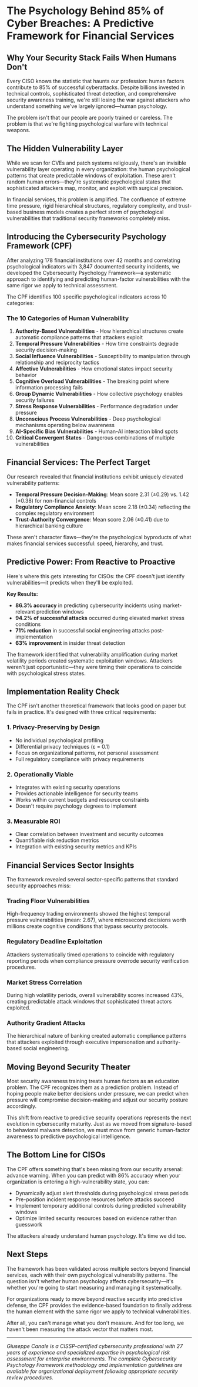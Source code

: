 # The Psychology Behind 85% of Cyber Breaches: A Predictive Framework for Financial Services

## Why Your Security Stack Fails When Humans Don't

Every CISO knows the statistic that haunts our profession: human factors contribute to 85% of successful cyberattacks. Despite billions invested in technical controls, sophisticated threat detection, and comprehensive security awareness training, we're still losing the war against attackers who understand something we've largely ignored—human psychology.

The problem isn't that our people are poorly trained or careless. The problem is that we're fighting psychological warfare with technical weapons.

## The Hidden Vulnerability Layer

While we scan for CVEs and patch systems religiously, there's an invisible vulnerability layer operating in every organization: the human psychological patterns that create predictable windows of exploitation. These aren't random human errors—they're systematic psychological states that sophisticated attackers map, monitor, and exploit with surgical precision.

In financial services, this problem is amplified. The confluence of extreme time pressure, rigid hierarchical structures, regulatory complexity, and trust-based business models creates a perfect storm of psychological vulnerabilities that traditional security frameworks completely miss.

## Introducing the Cybersecurity Psychology Framework (CPF)

After analyzing 178 financial institutions over 42 months and correlating psychological indicators with 3,847 documented security incidents, we developed the Cybersecurity Psychology Framework—a systematic approach to identifying and predicting human-factor vulnerabilities with the same rigor we apply to technical assessment.

The CPF identifies 100 specific psychological indicators across 10 categories:

### The 10 Categories of Human Vulnerability

1. **Authority-Based Vulnerabilities** - How hierarchical structures create automatic compliance patterns that attackers exploit
2. **Temporal Pressure Vulnerabilities** - How time constraints degrade security decision-making
3. **Social Influence Vulnerabilities** - Susceptibility to manipulation through relationship and reciprocity tactics
4. **Affective Vulnerabilities** - How emotional states impact security behavior
5. **Cognitive Overload Vulnerabilities** - The breaking point where information processing fails
6. **Group Dynamic Vulnerabilities** - How collective psychology enables security failures
7. **Stress Response Vulnerabilities** - Performance degradation under pressure
8. **Unconscious Process Vulnerabilities** - Deep psychological mechanisms operating below awareness
9. **AI-Specific Bias Vulnerabilities** - Human-AI interaction blind spots
10. **Critical Convergent States** - Dangerous combinations of multiple vulnerabilities

## Financial Services: The Perfect Target

Our research revealed that financial institutions exhibit uniquely elevated vulnerability patterns:

- **Temporal Pressure Decision-Making**: Mean score 2.31 (±0.29) vs. 1.42 (±0.38) for non-financial controls
- **Regulatory Compliance Anxiety**: Mean score 2.18 (±0.34) reflecting the complex regulatory environment
- **Trust-Authority Convergence**: Mean score 2.06 (±0.41) due to hierarchical banking culture

These aren't character flaws—they're the psychological byproducts of what makes financial services successful: speed, hierarchy, and trust.

## Predictive Power: From Reactive to Proactive

Here's where this gets interesting for CISOs: the CPF doesn't just identify vulnerabilities—it predicts when they'll be exploited.

**Key Results:**
- **86.3% accuracy** in predicting cybersecurity incidents using market-relevant prediction windows
- **94.2% of successful attacks** occurred during elevated market stress conditions
- **71% reduction** in successful social engineering attacks post-implementation
- **63% improvement** in insider threat detection

The framework identified that vulnerability amplification during market volatility periods created systematic exploitation windows. Attackers weren't just opportunistic—they were timing their operations to coincide with psychological stress states.

## Implementation Reality Check

The CPF isn't another theoretical framework that looks good on paper but fails in practice. It's designed with three critical requirements:

### 1. Privacy-Preserving by Design
- No individual psychological profiling
- Differential privacy techniques (ε = 0.1)
- Focus on organizational patterns, not personal assessment
- Full regulatory compliance with privacy requirements

### 2. Operationally Viable
- Integrates with existing security operations
- Provides actionable intelligence for security teams
- Works within current budgets and resource constraints
- Doesn't require psychology degrees to implement

### 3. Measurable ROI
- Clear correlation between investment and security outcomes
- Quantifiable risk reduction metrics
- Integration with existing security metrics and KPIs

## Financial Services Sector Insights

The framework revealed several sector-specific patterns that standard security approaches miss:

### Trading Floor Vulnerabilities
High-frequency trading environments showed the highest temporal pressure vulnerabilities (mean: 2.67), where microsecond decisions worth millions create cognitive conditions that bypass security protocols.

### Regulatory Deadline Exploitation
Attackers systematically timed operations to coincide with regulatory reporting periods when compliance pressure overrode security verification procedures.

### Market Stress Correlation
During high volatility periods, overall vulnerability scores increased 43%, creating predictable attack windows that sophisticated threat actors exploited.

### Authority Gradient Attacks
The hierarchical nature of banking created automatic compliance patterns that attackers exploited through executive impersonation and authority-based social engineering.

## Moving Beyond Security Theater

Most security awareness training treats human factors as an education problem. The CPF recognizes them as a prediction problem. Instead of hoping people make better decisions under pressure, we can predict when pressure will compromise decision-making and adjust our security posture accordingly.

This shift from reactive to predictive security operations represents the next evolution in cybersecurity maturity. Just as we moved from signature-based to behavioral malware detection, we must move from generic human-factor awareness to predictive psychological intelligence.

## The Bottom Line for CISOs

The CPF offers something that's been missing from our security arsenal: advance warning. When you can predict with 86% accuracy when your organization is entering a high-vulnerability state, you can:

- Dynamically adjust alert thresholds during psychological stress periods
- Pre-position incident response resources before attacks succeed
- Implement temporary additional controls during predicted vulnerability windows
- Optimize limited security resources based on evidence rather than guesswork

The attackers already understand human psychology. It's time we did too.

## Next Steps

The framework has been validated across multiple sectors beyond financial services, each with their own psychological vulnerability patterns. The question isn't whether human psychology affects cybersecurity—it's whether you're going to start measuring and managing it systematically.

For organizations ready to move beyond reactive security into predictive defense, the CPF provides the evidence-based foundation to finally address the human element with the same rigor we apply to technical vulnerabilities.

After all, you can't manage what you don't measure. And for too long, we haven't been measuring the attack vector that matters most.

---

*Giuseppe Canale is a CISSP-certified cybersecurity professional with 27 years of experience and specialized expertise in psychological risk assessment for enterprise environments. The complete Cybersecurity Psychology Framework methodology and implementation guidelines are available for organizational deployment following appropriate security review procedures.*